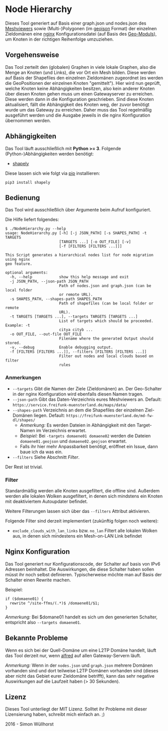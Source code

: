 # Node Hierarchy
Dieses Tool generiert auf Basis einer graph.json und nodes.json des [Meshviewers](https://github.com/ffnord/meshviewer/) sowie (Multi-)Polygonen (im [geojson](http://geojson.org/) Format) der einzelnen Zieldomänen eine [nginx](http://nginx.org/) Konfigurationsdatei (auf Basis des [Geo-Moduls](http://nginx.org/en/docs/http/ngx_http_geo_module.html)), um Knoten in der richtigen Reihenfolge umzuziehen.


## Vorgehensweise
Das Tool zerteilt den (globalen) Graphen in viele lokale Graphen, also die Menge an Knoten (und Links), die vor Ort ein Mesh bilden. Diese werden auf Basis der Shapefiles den einzelnen Zieldomänen zugeordnet (es werden die GeoPositionen der einzelnen Knoten "gemittelt"). Hier wird nun geprüft, welche Knoten keine Abhängigkeiten besitzen, also kein anderer Knoten über diesen Knoten gehen muss um einen Gatewayserver zu erreichen. Diese werden dann in die Konfiguration geschrieben. Sind diese Knoten aktualisiert, fällt die Abhängigkeit des Knoten weg, der zuvor benötigt wurde um das Gateway zu erreichen. 
Daher muss das Tool regelmäßig ausgeführt werden und die Ausgabe jeweils in die nginx Konfiguration übernommen werden.


## Abhängigkeiten
Das Tool läuft ausschließlich mit **Python >= 3**.
Folgende (Python-)Abhängigkeiten werden benötigt:

- [shapely](https://pypi.python.org/pypi/Shapely)

Diese lassen sich wie folgt via [pip](https://pypi.python.org/pypi/pip) installieren:

```
pip3 install shapely
```


## Bedienung
Das Tool wird ausschließlich über Argumente beim Aufruf konfiguriert.

Die Hilfe liefert folgendes:

```
$ ./NodeHierarchy.py --help
usage: NodeHierarchy.py [-h] [-j JSON_PATH] [-s SHAPES_PATH] -t TARGETS
                        [TARGETS ...] [-o OUT_FILE] [-v]
                        [-f [FILTERS [FILTERS ...]]]

This Script generates a hierarchical nodes list for node migration using nginx
geo feature.

optional arguments:
  -h, --help            show this help message and exit
  -j JSON_PATH, --json-path JSON_PATH
                        Path of nodes.json and graph.json (can be local folder
                        or remote URL).
  -s SHAPES_PATH, --shapes-path SHAPES_PATH
                        Path of shapefiles (can be local folder or remote
                        URL).
  -t TARGETS [TARGETS ...], --targets TARGETS [TARGETS ...]
                        List of targets which should be proceeded. Example: -t
                        citya cityb ...
  -o OUT_FILE, --out-file OUT_FILE
                        Filename where the generated Output should stored.
  -v, --debug           Enable debugging output.
  -f [FILTERS [FILTERS ...]], --filters [FILTERS [FILTERS ...]]
                        Filter out nodes and local clouds based on filter
                        rules
```


### Anmerkungen

- ``--targets`` Gibt die Namen der Ziele (Zieldomänen) an. Der Geo-Schalter in der nginx Konfiguration wird ebenfalls diesen Namen tragen. 
- ``--json-path`` Gibt das Daten-Verzeichnis eures Meshviewers an. Default: ``https://service.freifunk-muensterland.de/maps/data/``
- ``--shapes-path`` Verzeichnis an dem die Shapefiles der einzelnen Ziel-Domänen liegen. Default: ``https://freifunk-muensterland.de/md-fw-dl/shapes/``
  - *Anmerkung:* Es werden Dateien in Abhängigkeit mit den Target-Namen im Verzeichnis erwartet.
  - *Beispiel:* Bei ``-targets domaene01 domaene02`` werden die Dateien ``domaene01.geojson`` und ``domaene02.geojson`` erwartet.
  - Falls ihr hier mehr Anpassbarkeit benötigt, eröffnet ein Issue, dann baue ich da was ein.
- ``--filters`` Siehe Abschnitt *Filter*.

Der Rest ist trivial.


### Filter
Standardmäßig werden alle Knoten ausgefiltert, die offline sind.
Außerdem werden alle lokalen Wolken ausgefiltert, in denen sich mindstens ein Knoten mit deaktiviertem Autoupdater befindet.

Weitere Filterungen lassen sich über das ``--filters`` Attribut aktivieren.

Folgende Filter sind derzeit implementiert (zukünftig folgen noch weitere):

- ``exclude_clouds_with_lan_links`` bzw. ``no_lan`` Filtert alle lokalen Wolken aus, in denen sich mindestens ein Mesh-on-LAN Link befindet


## Nginx Konfiguration
Das Tool generiert nur Konfigurationscode, der Schalter auf basis von IPv6 Adressen beinhaltet. Die Auswirkungen, die diese Schalter haben sollen müsst ihr noch selbst definieren. Typischerweise möchte man auf Basis der Schalter einen Rewrite machen.

Beispiel:

```
if ($domaene01) {
  rewrite ^/site-ffms/(.*)$ /domaene01/$1; 
}
```

*Anmerkung:* Bei $domane01 handelt es sich um den generierten Schalter, entspricht also ``--targets domaene01``.


## Bekannte Probleme
Wenn es sich bei der Quell-Domäne um eine L2TP Domäne handelt, läuft das Tool derzeit nur, wenn [alfred](https://github.com/ffnord/ffnord-alfred-announce) auf allen Gateway-Servern läuft.

*Anmerkung:* Wenn in der ``nodes.json`` und ``graph.json`` mehrere Domänen vorhanden sind und dort teilweise L2TP Domänen vorhanden sind (dieses aber nicht das Gebiet eurer Zieldomäne betrifft), kann das sehr negative Auswirkungen auf die Laufzeit haben (> 30 Sekunden).


## Lizenz
Dieses Tool unterliegt der MIT Lizenz.
Solltet ihr Probleme mit dieser Lizensierung haben, schreibt mich einfach an. ;)

2016 - Simon Wüllhorst
